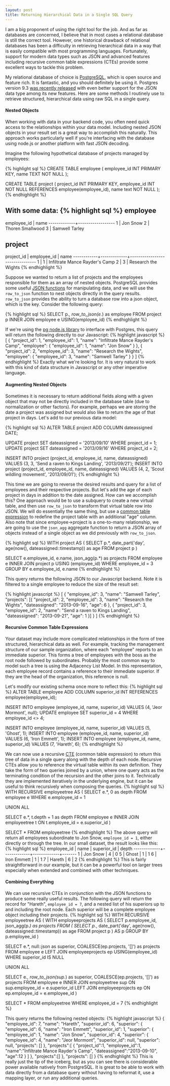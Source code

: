 ```yaml
---
layout: post
title: Returning Hierarchical Data in a Single SQL Query
---
```

I am a big proponent of using the right tool for the job. And as far as databases are concerned, I believe that in most cases a relational database is still the correct tool. However, one historical drawback of relational databases has been a difficulty in retrieving hierarchical data in a way that is easily compatible with most programming languages. Fortunately, support for modern data types such as JSON and advanced features including recursive common table expressions (CTEs) provide some excellent ways to tackle this problem.

My relational database of choice is [PostgreSQL](http://postgresql.org), which is open source and feature rich. It is fantastic, and you should definitely be using it. Postgres version 9.3 [was recently released](http://www.postgresql.org/about/news/1481/) with even better support for the JSON data type among its new features. Here are some methods I routinely use to retrieve structured, hierarchical data using raw SQL in a single query.

#### Nested Objects
When working with data in your backend code, you often need quick access to the relationships within your data model. Including nested JSON objects in your result set is a great way to accomplish this naturally. This approach works particularly well if you're interfacing with the database using node.js or another platform with fast JSON decoding.

Imagine the following hypothetical database of projects managed by employees:

{% highlight sql %}
CREATE TABLE employee (
  employee_id INT PRIMARY KEY,
  name TEXT NOT NULL
);

CREATE TABLE project (
  project_id INT PRIMARY KEY,
  employee_id INT NOT NULL REFERENCES employee(employee_id),
  name text NOT NULL
);
{% endhighlight %}

With some data:
{% highlight sql %}
 employee
--------------------------------
 employee_id |       name
-------------+------------------
           1 | Jon Snow
           2 | Thoren Smallwood
           3 | Samwell Tarley

 project
-----------------------------------------------------------
 project_id | employee_id |              name
------------+-------------+--------------------------------
          1 |           1 | Infiltrate Mance Rayder's Camp
          2 |           3 | Research the Wights
{% endhighlight %}

Suppose we wanted to return a list of projects and the employees responsible for them as an array of nested objects. PostgreSQL provides some useful [JSON functions](http://www.postgresql.org/docs/9.3/static/functions-json.html) for manipulating data, and we will use the `row_to_json` function to nest objects directly in the query results. `row_to_json` provides the ability to turn a database row into a json object, which is the key. Consider the following query:

{% highlight sql %}
SELECT
  p.*,
  row_to_json(e.*) as employee
FROM project p
INNER JOIN employee e USING(employee_id)
{% endhighlight %}

If we're using the [pg node.js library](https://github.com/brianc/node-postgres) to interface with Postgres, this query will return the following directly to our Javascript:
{% highlight javascript %}
[
  {
    "project_id": 1,
    "employee_id": 1,
    "name": "Infiltrate Mance Rayder's Camp",
    "employee": {
      "employee_id": 1,
      "name": "Jon Snow"
    }
  },
  {
    "project_id": 2,
    "employee_id": 3,
    "name": "Research the Wights",
    "employee": {
      "employee_id": 3,
      "name": "Samwell Tarley"
    }
  }
]
{% endhighlight %}
Exactly what we're looking for. It is very natural to work with this kind of data structure in Javascript or any other imperative language.

#### Augmenting Nested Objects
Sometimes it is necessary to return additional fields along with a given object that may not be directly included in the database table (due to normalization or other factors). For example, perhaps we are storing the date a project was assigned but would also like to return the age of that project in days. Let's add to our previous data model:

{% highlight sql %}
ALTER TABLE project ADD COLUMN dateassigned DATE;

UPDATE project SET dateassigned = '2013/09/10' WHERE project_id = 1;
UPDATE project SET dateassigned = '2013/09/16' WHERE project_id = 2;

INSERT INTO project (project_id, employee_id, name, dateassigned)
VALUES (3, 3, 'Send a raven to Kings Landing', '2013/09/21');
INSERT INTO project (project_id, employee_id, name, dateassigned)
VALUES (4, 2, 'Scout wildling movement', '2013/09/01');
{% endhighlight %}

This time we are going to reverse the desired results and query for a list of employees and their respective projects. But let's add the age of each project in days in addition to the date assigned. How can we accomplish this? One approach would be to use a subquery to create a new virtual table, and then use `row_to_json` to transform that virtual table row into JSON. We will do essentially the same thing, but use a [common table expression](http://www.postgresql.org/docs/9.3/static/queries-with.html) to redefine the project table with an additional "age" column. Also note that since employee->project is a one-to-many relationship, we are going to use the `json_agg` aggregate function to return a JSON array of objects instead of a single object as we did previously with `row_to_json`.

{% highlight sql %}
WITH project AS (
  SELECT
    p.*,
    date_part('day', age(now(), dateassigned::timestamp)) as age
  FROM project p
)

SELECT
  e.employee_id,
  e.name,
  json_agg(p.*) as projects
FROM employee e
INNER JOIN project p USING (employee_id)
WHERE employee_id = 3
GROUP BY e.employee_id, e.name
{% endhighlight %}

This query returns the following JSON to our Javascript backend. Note it is filtered to a single employee to reduce the size of the result set:

{% highlight javascript %}
[
  {
    "employee_id": 3,
    "name": "Samwell Tarley",
    "projects": [{
      "project_id": 2,
      "employee_id": 3,
      "name": "Research the Wights",
      "dateassigned": "2013-09-16",
      "age": 6
    },
    {
      "project_id": 3,
      "employee_id": 2,
      "name": "Send a raven to Kings Landing",
      "dateassigned": "2013-09-21",
      "age": 1
    }]
  }
]
{% endhighlight %}

#### Recursive Common Table Expressions
Your dataset may include more complicated relationships in the form of tree structured, hierarchical data as well. For example, tracking the management structure of our sample organization, where each "employee" reports to an immediate superior. This forms a tree of employees with the boss as the root node followed by subordinates. Probably the most common way to model such a tree is using the Adjacency List Model. In this representation, each employee record contains a reference to their immediate superior. If they are the head of the organization, this reference is null.

Let's modify our existing schema once more to reflect this:
{% highlight sql %}
ALTER TABLE employee ADD COLUMN superior_id INT REFERENCES employee(employee_id);

INSERT INTO employee (employee_id, name, superior_id)
VALUES (4, 'Jeor Mormont', null);
UPDATE employee SET superior_id = 4 WHERE employee_id <> 4;

INSERT INTO employee (employee_id, name, superior_id)
VALUES (5, 'Ghost', 1);
INSERT INTO employee (employee_id, name, superior_id)
VALUES (6, 'Iron Emmett', 1);
INSERT INTO employee (employee_id, name, superior_id)
VALUES (7, 'Hareth', 6);
{% endhighlight %}

We can now use a recursive [CTE](http://www.postgresql.org/docs/8.4/static/queries-with.html) (common table expression) to return this tree of data in a single query along with the depth of each node. Recursive CTEs allow you to reference the virtual table within its own definition. They take the form of two queries joined by a union, where one query acts as the terminating condition of the recursion and the other joins to it. Technically they are implemented iteratively in the underlying engine, but it can be useful to think recursively when composing the queries.
{% highlight sql %}
WITH RECURSIVE employeetree AS (
  SELECT e.*, 0 as depth
  FROM employee e
  WHERE e.employee_id = 1

  UNION ALL

  SELECT e.*, t.depth + 1 as depth
  FROM employee e
  INNER JOIN employeetree t
    ON t.employee_id = e.superior_id
)

SELECT * FROM employeetree
{% endhighlight %}
The above query will return all employees subordinate to Jon Snow, `employee_id = 1`, either directly or through the tree. In our small dataset, the result looks like this:
{% highlight sql %}
 employee_id |    name     | superior_id | depth
-------------+-------------+-------------+-------
           1 | Jon Snow    |           4 |     0
           5 | Ghost       |           1 |     1
           6 | Iron Emmett |           1 |     1
           7 | Hareth      |           6 |     2
{% endhighlight %}
This is fairly straightforward in our example, but it can be a powerful tool on larger trees especially when extended and combined with other techniques.

#### Combining Everything
We can use recursive CTEs in conjunction with the JSON functions to produce some really useful results. The following query will return the record for "Hareth", `employee_id = 7`, and a nested list of his superiors up to and including the root node. Each superior will be a complete employee object including their projects.
{% highlight sql %}
WITH RECURSIVE employeetree AS (
  WITH employeeprojects AS (
    SELECT
      p.employee_id,
      json_agg(p.*) as projects
    FROM (
      SELECT
        p.*,
        date_part('day', age(now(), dateassigned::timestamp)) as age
      FROM project p
    ) AS p
    GROUP BY p.employee_id
  )

  SELECT
    e.*,
    null::json as superior,
    COALESCE(ep.projects, '[]') as projects
  FROM employee e
  LEFT JOIN employeeprojects ep
    USING(employee_id)
  WHERE superior_id IS NULL

  UNION ALL

  SELECT
    e.*,
    row_to_json(sup.*) as superior,
    COALESCE(ep.projects, '[]') as projects
  FROM employee e
  INNER JOIN employeetree sup
    ON sup.employee_id = e.superior_id
  LEFT JOIN employeeprojects ep
    ON ep.employee_id = e.employee_id
)

SELECT *
FROM employeetree
WHERE employee_id = 7
{% endhighlight %}

This query returns the following nested objects:
{% highlight javascript %}
{
  "employee_id": 7,
  "name": "Hareth",
  "superior_id": 6,
  "superior": {
     "employee_id": 6,
     "name": "Iron Emmett",
     "superior_id": 1,
     "superior": {
        "employee_id": 1,
        "name": "Jon Snow",
        "superior_id": 4,
        "superior": {
           "employee_id": 4,
           "name": "Jeor Mormont",
           "superior_id": null,
           "superior": null,
           "projects": []
        },
        "projects":[
           {
              "project_id":1,
              "employee_id":1,
              "name":"Infiltrate Mance Rayder's Camp",
              "dateassigned":"2013-09-10",
              "age":12
           }
        ]
     },
     "projects":[]
  },
  "projects": []
}
{% endhighlight %}
This is really just the tip of the iceberg, but as you can see there is considerable power available natively from PostgreSQL. It is great to be able to work with data directly from a database query without having to reformat it, use a mapping layer, or run any additional queries.
